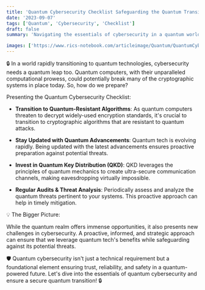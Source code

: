 ```yaml
---
title: 'Quantum Cybersecurity Checklist Safeguarding the Quantum Transition 🔒'
date: '2023-09-07'
tags: ['Quantum', 'Cybersecurity', 'Checklist']
draft: false
summary: 'Navigating the essentials of cybersecurity in a quantum world and preparing for the quantum transition!'

images: ['https://www.rics-notebook.com/articleimage/Quantum/QuantumCybersecurityChecklist.webp']
---
```


🔒 In a world rapidly transitioning to quantum technologies, cybersecurity needs a quantum leap too. Quantum computers, with their unparalleled computational prowess, could potentially break many of the cryptographic systems in place today. So, how do we prepare?

Presenting the Quantum Cybersecurity Checklist:

- **Transition to Quantum-Resistant Algorithms**: As quantum computers threaten to decrypt widely-used encryption standards, it's crucial to transition to cryptographic algorithms that are resistant to quantum attacks.

- **Stay Updated with Quantum Advancements**: Quantum tech is evolving rapidly. Being updated with the latest advancements ensures proactive preparation against potential threats.

- **Invest in Quantum Key Distribution (QKD)**: QKD leverages the principles of quantum mechanics to create ultra-secure communication channels, making eavesdropping virtually impossible.

- **Regular Audits & Threat Analysis**: Periodically assess and analyze the quantum threats pertinent to your systems. This proactive approach can help in timely mitigation.

💡 The Bigger Picture:

While the quantum realm offers immense opportunities, it also presents new challenges in cybersecurity. A proactive, informed, and strategic approach can ensure that we leverage quantum tech's benefits while safeguarding against its potential threats.

🛡️ Quantum cybersecurity isn't just a technical requirement but a foundational element ensuring trust, reliability, and safety in a quantum-powered future. Let's dive into the essentials of quantum cybersecurity and ensure a secure quantum transition! 🔒
